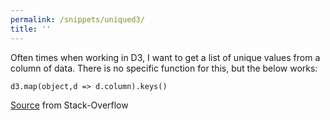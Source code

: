 ```yaml
---
permalink: /snippets/uniqued3/
title: ''
---
```


Often times when working in D3, I want to get a list of unique values from a column of data. There is no specific function for this, but the below works:

```
d3.map(object,d => d.column).keys()
```

[Source](https://stackoverflow.com/questions/28572015/how-to-select-unique-values-in-d3-js-from-data) from Stack-Overflow